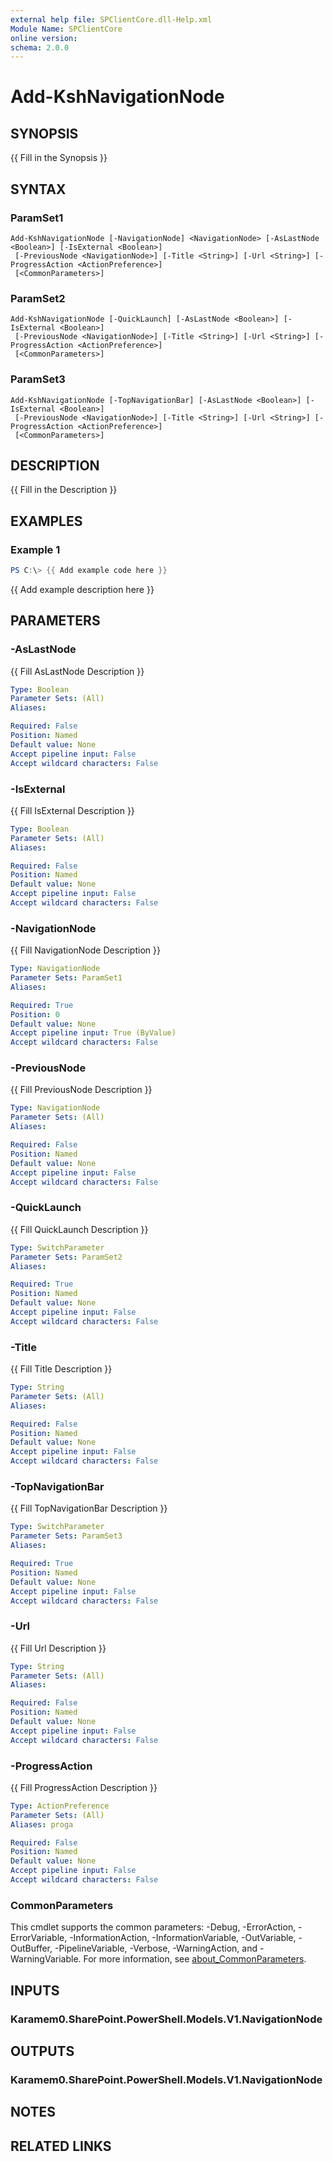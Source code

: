 ```yaml
---
external help file: SPClientCore.dll-Help.xml
Module Name: SPClientCore
online version:
schema: 2.0.0
---
```


# Add-KshNavigationNode

## SYNOPSIS
{{ Fill in the Synopsis }}

## SYNTAX

### ParamSet1
```
Add-KshNavigationNode [-NavigationNode] <NavigationNode> [-AsLastNode <Boolean>] [-IsExternal <Boolean>]
 [-PreviousNode <NavigationNode>] [-Title <String>] [-Url <String>] [-ProgressAction <ActionPreference>]
 [<CommonParameters>]
```

### ParamSet2
```
Add-KshNavigationNode [-QuickLaunch] [-AsLastNode <Boolean>] [-IsExternal <Boolean>]
 [-PreviousNode <NavigationNode>] [-Title <String>] [-Url <String>] [-ProgressAction <ActionPreference>]
 [<CommonParameters>]
```

### ParamSet3
```
Add-KshNavigationNode [-TopNavigationBar] [-AsLastNode <Boolean>] [-IsExternal <Boolean>]
 [-PreviousNode <NavigationNode>] [-Title <String>] [-Url <String>] [-ProgressAction <ActionPreference>]
 [<CommonParameters>]
```

## DESCRIPTION
{{ Fill in the Description }}

## EXAMPLES

### Example 1
```powershell
PS C:\> {{ Add example code here }}
```

{{ Add example description here }}

## PARAMETERS

### -AsLastNode
{{ Fill AsLastNode Description }}

```yaml
Type: Boolean
Parameter Sets: (All)
Aliases:

Required: False
Position: Named
Default value: None
Accept pipeline input: False
Accept wildcard characters: False
```

### -IsExternal
{{ Fill IsExternal Description }}

```yaml
Type: Boolean
Parameter Sets: (All)
Aliases:

Required: False
Position: Named
Default value: None
Accept pipeline input: False
Accept wildcard characters: False
```

### -NavigationNode
{{ Fill NavigationNode Description }}

```yaml
Type: NavigationNode
Parameter Sets: ParamSet1
Aliases:

Required: True
Position: 0
Default value: None
Accept pipeline input: True (ByValue)
Accept wildcard characters: False
```

### -PreviousNode
{{ Fill PreviousNode Description }}

```yaml
Type: NavigationNode
Parameter Sets: (All)
Aliases:

Required: False
Position: Named
Default value: None
Accept pipeline input: False
Accept wildcard characters: False
```

### -QuickLaunch
{{ Fill QuickLaunch Description }}

```yaml
Type: SwitchParameter
Parameter Sets: ParamSet2
Aliases:

Required: True
Position: Named
Default value: None
Accept pipeline input: False
Accept wildcard characters: False
```

### -Title
{{ Fill Title Description }}

```yaml
Type: String
Parameter Sets: (All)
Aliases:

Required: False
Position: Named
Default value: None
Accept pipeline input: False
Accept wildcard characters: False
```

### -TopNavigationBar
{{ Fill TopNavigationBar Description }}

```yaml
Type: SwitchParameter
Parameter Sets: ParamSet3
Aliases:

Required: True
Position: Named
Default value: None
Accept pipeline input: False
Accept wildcard characters: False
```

### -Url
{{ Fill Url Description }}

```yaml
Type: String
Parameter Sets: (All)
Aliases:

Required: False
Position: Named
Default value: None
Accept pipeline input: False
Accept wildcard characters: False
```

### -ProgressAction
{{ Fill ProgressAction Description }}

```yaml
Type: ActionPreference
Parameter Sets: (All)
Aliases: proga

Required: False
Position: Named
Default value: None
Accept pipeline input: False
Accept wildcard characters: False
```

### CommonParameters
This cmdlet supports the common parameters: -Debug, -ErrorAction, -ErrorVariable, -InformationAction, -InformationVariable, -OutVariable, -OutBuffer, -PipelineVariable, -Verbose, -WarningAction, and -WarningVariable. For more information, see [about_CommonParameters](http://go.microsoft.com/fwlink/?LinkID=113216).

## INPUTS

### Karamem0.SharePoint.PowerShell.Models.V1.NavigationNode
## OUTPUTS

### Karamem0.SharePoint.PowerShell.Models.V1.NavigationNode
## NOTES

## RELATED LINKS

